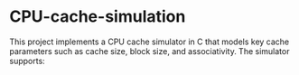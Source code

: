 # CPU-cache-simulation
This project implements a CPU cache simulator in C that models key cache parameters such as cache size, block size, and associativity. The simulator supports:
